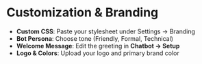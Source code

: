 # Customization & Branding

- **Custom CSS**: Paste your stylesheet under Settings → Branding  
- **Bot Persona**: Choose tone (Friendly, Formal, Technical)  
- **Welcome Message**: Edit the greeting in **Chatbot → Setup**  
- **Logo & Colors**: Upload your logo and primary brand color  
